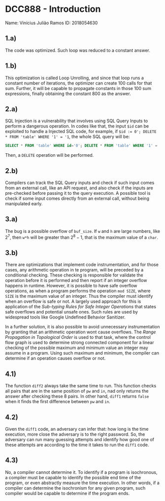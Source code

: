 # DCC888 - Introduction

Name: Vinícius Julião Ramos
ID: 2018054630

## 1.a)
The code was optimized.
Such loop was reduced to a constant answer.

## 1.b)
This optimization is called Loop Unrolling, and since that loop
runs a constant number of iterations, the optimizer can create
100 calls for that sum.
Further, it will be capable to propagate constants in those 100 sum
expressions, finally obtaining the constant 800 as the answer.

## 2.a)
SQL Injection is a vulnerability that involves using SQL Query Inputs to
perform a dangerous operation.
In codes like that, the input `$id` can be exploited to handle a Injected SQL
code, for example, if `$id := 0'; DELETE * FROM 'table' WHERE '1' = '1`, the
whole SQL query will be:

```SQL
SELECT * FROM 'table' WHERE id='0'; DELETE * FROM 'table' WHERE '1' = '1'
```
Then, a `DELETE` operation will be performed.

## 2.b)
Compilers can track the SQL Query inputs and check if such input comes
from an external call, like an API request, and also check if the
inputs are pre-checked before passing it to the query execution.
A possible tool is check if some input comes directly from an external
call, without being manipulated early.

## 3.a)
The bug is a possible overflow of `buf_size`.
If `w` and `h` are large numbers, like $2^7$, then `w*h` will be greater than
$2^8 -1$, that is the maximum value of a `char`.

## 3.b)
There are optimizations that implement code instrumentation, and for those
cases, any arithmetic operation in te program, will be preceded by a
conditional checking.
These checking is responsible for validate the operation before it is
performed and then report if an integer overflow happens in runtime.
However, it is possible to have safe overflow operations, as when a program
performs the operation `mod SIZE`, where `SIZE` is the maximum value of an
integer.
Thus the compiler must identify when an overflow is safe or not.
A largely used approach for this is application of the
*Sub-typing Rules for Safe Integer Operations* that states safe
overflows and potential unsafe ones.
Such rules are used by widespread tools like Google Undefined Behavior
Sanitizer.

In a further solution, it is also possible to avoid unnecessary instrumentation
by granting that an arithmetic operation wont cause overflows.
The *Range Propagation in Topological Order* is used to that task, where
the control flow graph is used to determine strong connected component
for a linear checking of the possible maximum and minimum value an
integer may assume in a program.
Using such maximum and minimum, the compiler can determine if an operation
causes overflow or not.

## 4.1)
The function `diff2` always take the same time to run.
This function checks all pairs that are in the same position
of `pw` and `in`, nad only returns the answer after checking these
8 pairs.
In other hand, `diff1` returns `false` when it finds the first difference
between `pw` and `in`.

## 4.2)
Given the `diff1` code, an adversary can infer that: how long is the time
execution, more close the adversary is to the right password.
So, the adversary can run many guessing attempts and identify how good one of
these attempts are according to the time it takes to run the `diff1` code.

## 4.3)

No, a compiler cannot determine it.
To identify if a program is isochronous, a compiler must be capable to
identify the possible end time of the program, or even abstractly measure
the time execution.
In other words, if a compiler can determine the isochronism for any given
program, such compiler would be capable to determine if the program ends.
